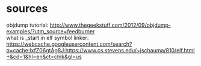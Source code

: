 # sources
objdump tutorial: http://www.thegeekstuff.com/2012/09/objdump-examples/?utm_source=feedburner  
what is _start in elf symbol linker: https://webcache.googleusercontent.com/search?q=cache:lxfZ06gtAg8J:https://www.cs.stevens.edu/~jschauma/810/elf.html+&cd=1&hl=en&ct=clnk&gl=us  

